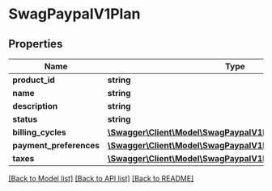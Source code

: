 # SwagPaypalV1Plan

## Properties
Name | Type | Description | Notes
------------ | ------------- | ------------- | -------------
**product_id** | **string** |  | [optional] 
**name** | **string** |  | [optional] 
**description** | **string** |  | [optional] 
**status** | **string** |  | [optional] 
**billing_cycles** | [**\Swagger\Client\Model\SwagPaypalV1PlanBillingCycle[]**](SwagPaypalV1PlanBillingCycle.md) |  | [optional] 
**payment_preferences** | [**\Swagger\Client\Model\SwagPaypalV1PlanPaymentPreferences**](SwagPaypalV1PlanPaymentPreferences.md) |  | [optional] 
**taxes** | [**\Swagger\Client\Model\SwagPaypalV1PlanTaxes**](SwagPaypalV1PlanTaxes.md) |  | [optional] 

[[Back to Model list]](../../README.md#documentation-for-models) [[Back to API list]](../../README.md#documentation-for-api-endpoints) [[Back to README]](../../README.md)

